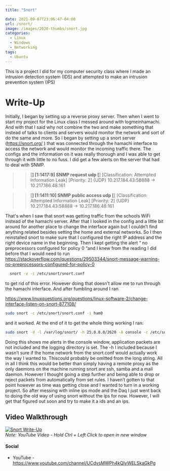 ```yaml
---
title: "Snort"

date: 2021-09-07T23:06:47-04:00
url: /snort/
image: /images/2020-thumbs/snort.jpg
categories:
  - Linux
  - Windows
  - Networking
tags:
  - Ubuntu
---
```

This is a project I did for my computer security class where I made an intrusion detection system (IDS) and attempted to make an intrusion prevention system (IPS)
<!--more-->

# Write-Up

Initially, I began by setting up a reverse proxy server. Then when I went to start my
project for the Linux class I messed around with logmeinhamachi. And with that I said why not
combine the two and make something that instead of talks to clients and servers would monitor
the network and sort of do the same and more. So I began by setting up a snort server
(https://snort.org/ ) that was connected through the hamachi interface to access the network
and would monitor the incoming traffic there. The configs and the information on it was really
thorough and I was able to get through it with little to no fuss. I did get a few alerts on the server
that had to deal with SNMP.
>>[**] [1:1417:9] SNMP request udp [**] [Classification: Attempted Information Leak] [Priority: 2]
{UDP} 10.217.184.43:58888 -> 10.217.186.48:161

>>[**] [1:1411:10] SNMP public access udp [**] [Classification: Attempted Information Leak]
[Priority: 2] {UDP} 10.217.184.43:58888 -> 10.217.186.48:161

That's when I saw that snort was getting traffic from the schools WiFi instead of the hamachi
server. After that I looked in the config and a little bit around for another place to change the
interface again but I couldn’t find anything related besides setting the home and external
networks. So I then reinstalled snort to make sure that I configured the right IP address and the
right device name in the beginning. Then I kept getting the alert “ no preprocessors configured
for policy 0 “and I knew from the reading I did before that I would need to run 
https://stackoverflow.com/questions/29503344/snort-message-warning-no-preprocessors-configured-for-policy-0 

```bash 
  snort -v -c /etc/snort/snort.conf
```
  
to get rid of this error. However doing that doesn’t allow me to run through the hamachi interface. And after fumbling around I ran

https://www.linuxquestions.org/questions/linux-software-2/change-interface-listen-on-snort-877108/  

```bash
sudo snort -c /etc/snort/snort.conf -i ham0
```
  
and it worked. At the end of it to get the whole thing working I ran:

```bash 
sudo snort -d -l /var/log/snort/ -h 25.0.0.0/2620 -A console -c /etc/snort/snort.conf -i ham0
```

Doing this shows me alerts in the console window, application packets are not included and the
logging directory is set. The -h I included because I wasn’t sure if the home network from the
snort.conf would actually work the way I wanted to. Thiscould probably be omitted from the long
string. All in all I think this would be better than simply having a remote proxy as the only
daemons on the machine running snort are ssh, samba and a mail daemon. However I thought
going a step further and being able to drop or reject packets from automatically from set rules. I
haven’t gotten to that point however as time was getting close and I wanted to turn in a working
project. So after messing with inline ips mode and the Daq I just went back to doing the old way
of using snort without the ips for now. However, I will get that figured out soon and try to make it
a ids and an ips.


## Video Walkthrough

[![Snort Write-Up](https://3.bp.blogspot.com/-8dJsBA5feZE/WQ7dzU5zaBI/AAAAAAAAJrA/OP6BQxD3d-IXWh8Ko0vh2zvDgliDylk2QCLcB/s1600/Snort-OpenSource-Network-Intrusion-Detection-Tool.jpg)](https://youtu.be/KyJFdf-kolE)  
_Note: YouTube Video - Hold Ctrl + Left Click to open in new window_


#### Social

- YouTube - <https://www.youtube.com/channel/UCdvsMWPh4kQIyWELSkaGkPg>


